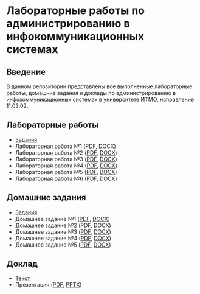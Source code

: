 # Лабораторные работы по администрированию в инфокоммуникационных системах

## Введение

В данном репозитории представлены все выполненные лабораторные работы, домашние задания и доклады по администрированию в инфокоммуникационных системах в университете ИТМО, направление 11.03.02.

## Лабораторные работы

- [Задания](labs/tasks.pdf)
- Лабораторная работа №1 ([PDF](labs/lab-1/lab-1.pdf), [DOCX](labs/lab-1/lab-1.docx))
- Лабораторная работа №2 ([PDF](labs/lab-2/lab-2.pdf), [DOCX](labs/lab-2/lab-2.docx))
- Лабораторная работа №3 ([PDF](labs/lab-3/lab-3.pdf), [DOCX](labs/lab-3/lab-3.docx))
- Лабораторная работа №4 ([PDF](labs/lab-4/lab-4.pdf), [DOCX](labs/lab-4/lab-4.docx))
- Лабораторная работа №5 ([PDF](labs/lab-5/lab-5.pdf), [DOCX](labs/lab-5/lab-5.docx))
- Лабораторная работа №6 ([PDF](labs/lab-6/lab-6.pdf), [DOCX](labs/lab-6/lab-6.docx))

## Домашние задания

- [Задания](homeworks/tasks.pdf)
- Домашнее задание №1 ([PDF](homeworks/hw-1/hw-1.pdf), [DOCX](homeworks/hw-1/hw-1.docx))
- Домашнее задание №2 ([PDF](homeworks/hw-2/hw-2.pdf), [DOCX](homeworks/hw-2/hw-2.docx))
- Домашнее задание №3 ([PDF](homeworks/hw-3/hw-3.pdf), [DOCX](homeworks/hw-3/hw-3.docx))
- Домашнее задание №4 ([PDF](homeworks/hw-4/hw-4.pdf), [DOCX](homeworks/hw-4/hw-4.docx))
- Домашнее задание №5 ([PDF](homeworks/hw-5/hw-5.pdf), [DOCX](homeworks/hw-5/hw-5.docx))

## Доклад

- [Текст](report/TEXT.md)
- Презентация ([PDF](report/presentation/zfs.pdf), [PPTX](report/presentation/zfs.pptx))
